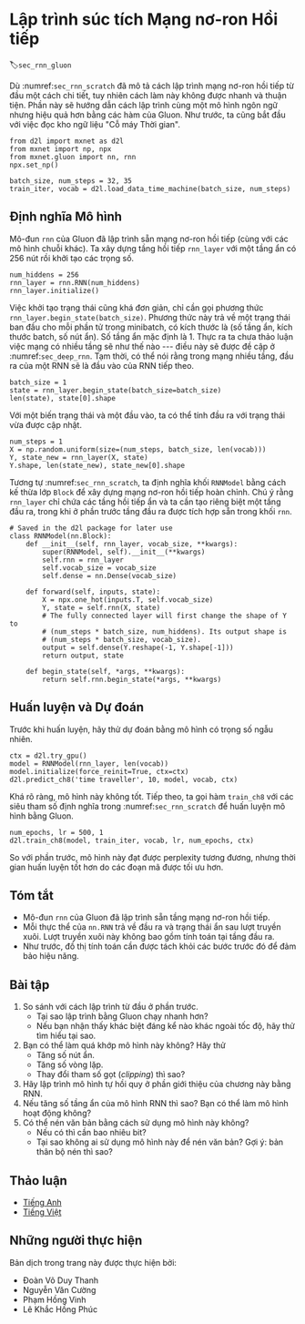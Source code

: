 <!-- ===================== Bắt đầu dịch Phần 1 ==================== -->
<!-- ========================================= REVISE BẮT ĐẦU =================================== -->

<!--
# Concise Implementation of Recurrent Neural Networks
-->

# Lập trình súc tích Mạng nơ-ron Hồi tiếp
:label:`sec_rnn_gluon`

<!--
While :numref:`sec_rnn_scratch` was instructive to see how recurrent neural networks (RNNs) are implemented, this is not convenient or fast.
This section will show how to implement the same language model more efficiently using functions provided by Gluon.
We begin as before by reading the "Time Machine" corpus.
-->

Dù :numref:`sec_rnn_scratch` đã mô tả cách lập trình mạng nơ-ron hồi tiếp từ đầu một cách chi tiết, tuy nhiên cách làm này không được nhanh và thuận tiện.
Phần này sẽ hướng dẫn cách lập trình cùng một mô hình ngôn ngữ nhưng hiệu quả hơn bằng các hàm của Gluon.
Như trước, ta cũng bắt đầu với việc đọc kho ngữ liệu "Cỗ máy Thời gian".

```{.python .input  n=1}
from d2l import mxnet as d2l
from mxnet import np, npx
from mxnet.gluon import nn, rnn
npx.set_np()

batch_size, num_steps = 32, 35
train_iter, vocab = d2l.load_data_time_machine(batch_size, num_steps)
```

<!--
## Defining the Model
-->

## Định nghĩa Mô hình

<!--
Gluon's `rnn` module provides a recurrent neural network implementation (beyond many other sequence models).
We construct the recurrent neural network layer `rnn_layer` with a single hidden layer and 256 hidden units, and initialize the weights.
-->

Mô-đun `rnn` của Gluon đã lập trình sẵn mạng nơ-ron hồi tiếp (cùng với các mô hình chuỗi khác).
Ta xây dựng tầng hồi tiếp `rnn_layer` với một tầng ẩn có 256 nút rồi khởi tạo các trọng số.


```{.python .input  n=26}
num_hiddens = 256
rnn_layer = rnn.RNN(num_hiddens)
rnn_layer.initialize()
```

<!--
Initializing the state is straightforward. We invoke the member function `rnn_layer.begin_state(batch_size)`.
This returns an initial state for each element in the minibatch.
That is, it returns an object of size (hidden layers, batch size, number of hidden units).
The number of hidden layers defaults to be 1.
In fact, we have not even discussed yet what it means to have multiple layers---this will happen in :numref:`sec_deep_rnn`.
For now, suffice it to say that multiple layers simply amount to the output of one RNN being used as the input for the next RNN.
-->

Việc khởi tạo trạng thái cũng khá đơn giản, chỉ cần gọi phương thức `rnn_layer.begin_state(batch_size)`.
Phương thức này trả về một trạng thái ban đầu cho mỗi phần tử trong minibatch, có kích thước là (số tầng ẩn, kích thước batch, số nút ẩn).
Số tầng ẩn mặc định là 1.
Thực ra ta chưa thảo luận việc mạng có nhiều tầng sẽ như thế nào --- điều này sẽ được đề cập ở :numref:`sec_deep_rnn`.
Tạm thời, có thể nói rằng trong mạng nhiều tầng, đầu ra của một RNN sẽ là đầu vào của RNN tiếp theo.

```{.python .input  n=37}
batch_size = 1
state = rnn_layer.begin_state(batch_size=batch_size)
len(state), state[0].shape
```

<!--
With a state variable and an input, we can compute the output with the updated state.
-->

Với một biến trạng thái và một đầu vào, ta có thể tính đầu ra với trạng thái vừa được cập nhật.


```{.python .input  n=38}
num_steps = 1
X = np.random.uniform(size=(num_steps, batch_size, len(vocab)))
Y, state_new = rnn_layer(X, state)
Y.shape, len(state_new), state_new[0].shape
```

<!-- ===================== Kết thúc dịch Phần 1 ===================== -->

<!-- ===================== Bắt đầu dịch Phần 2 ===================== -->

<!--
Similar to :numref:`sec_rnn_scratch`, we define an `RNNModel` block by subclassing the `Block` class for a complete recurrent neural network.
Note that `rnn_layer` only contains the hidden recurrent layers, we need to create a separate output layer.
While in the previous section, we have the output layer within the `rnn` block.
-->

Tương tự :numref:`sec_rnn_scratch`, ta định nghĩa khối `RNNModel` bằng cách kế thừa lớp `Block` để xây dựng mạng nơ-ron hồi tiếp hoàn chỉnh.
Chú ý rằng `rnn_layer` chỉ chứa các tầng hồi tiếp ẩn và ta cần tạo riêng biệt một tầng đầu ra, trong khi ở phần trước tầng đầu ra được tích hợp sẵn trong khối `rnn`.

```{.python .input  n=39}
# Saved in the d2l package for later use
class RNNModel(nn.Block):
    def __init__(self, rnn_layer, vocab_size, **kwargs):
        super(RNNModel, self).__init__(**kwargs)
        self.rnn = rnn_layer
        self.vocab_size = vocab_size
        self.dense = nn.Dense(vocab_size)

    def forward(self, inputs, state):
        X = npx.one_hot(inputs.T, self.vocab_size)
        Y, state = self.rnn(X, state)
        # The fully connected layer will first change the shape of Y to
        # (num_steps * batch_size, num_hiddens). Its output shape is
        # (num_steps * batch_size, vocab_size).
        output = self.dense(Y.reshape(-1, Y.shape[-1]))
        return output, state

    def begin_state(self, *args, **kwargs):
        return self.rnn.begin_state(*args, **kwargs)
```

<!--
## Training and Predicting
-->

## Huấn luyện và Dự đoán

<!--
Before training the model, let us make a prediction with the a model that has random weights.
-->

Trước khi huấn luyện, hãy thử dự đoán bằng mô hình có trọng số ngẫu nhiên.

```{.python .input  n=42}
ctx = d2l.try_gpu()
model = RNNModel(rnn_layer, len(vocab))
model.initialize(force_reinit=True, ctx=ctx)
d2l.predict_ch8('time traveller', 10, model, vocab, ctx)
```

<!--
As is quite obvious, this model does not work at all. Next, we call `train_ch8` with the same hyper-parameters defined in :numref:`sec_rnn_scratch` and train our model with Gluon.
-->

Khá rõ ràng, mô hình này không tốt. Tiếp theo, ta gọi hàm `train_ch8` với các siêu tham số định nghĩa trong :numref:`sec_rnn_scratch` để huấn luyện mô hình bằng Gluon.

```{.python .input  n=19}
num_epochs, lr = 500, 1
d2l.train_ch8(model, train_iter, vocab, lr, num_epochs, ctx)
```

<!--
Compared with the last section, this model achieves comparable perplexity, albeit within a shorter period of time, due to the code being more optimized.
-->

So với phần trước, mô hình này đạt được perplexity tương đương, nhưng thời gian huấn luyện tốt hơn do các đoạn mã được tối ưu hơn.

<!--
## Summary
-->

## Tóm tắt

<!--
* Gluon's `rnn` module provides an implementation at the recurrent neural network layer.
* Gluon's `nn.RNN` instance returns the output and hidden state after forward computation. This forward computation does not involve output layer computation.
* As before, the computational graph needs to be detached from previous steps for reasons of efficiency.
-->

* Mô-đun `rnn` của Gluon đã lập trình sẵn tầng mạng nơ-ron hồi tiếp.
* Mỗi thực thể của `nn.RNN` trả về đầu ra và trạng thái ẩn sau lượt truyền xuôi. Lượt truyền xuôi này không bao gồm tính toán tại tầng đầu ra.
* Như trước, đồ thị tính toán cần được tách khỏi các bước trước đó để đảm bảo hiệu năng.

<!--
## Exercises
-->

## Bài tập

<!--
1. Compare the implementation with the previous section.
    * Why does Gluon's implementation run faster?
    * If you observe a significant difference beyond speed, try to find the reason.
2. Can you make the model overfit?
    * Increase the number of hidden units.
    * Increase the number of iterations.
    * What happens if you adjust the clipping parameter?
3. Implement the autoregressive model of the introduction to the current chapter using an RNN.
4. What happens if you increase the number of hidden layers in the RNN model? Can you make the model work?
5. How well can you compress the text using this model?
    * How many bits do you need?
    * Why does not everyone use this model for text compression? Hint: what about the compressor itself?
-->

1. So sánh với cách lập trình từ đầu ở phần trước.
    * Tại sao lập trình bằng Gluon chạy nhanh hơn?
    * Nếu bạn nhận thấy khác biệt đáng kể nào khác ngoài tốc độ, hãy thử tìm hiểu tại sao.
2. Bạn có thể làm quá khớp mô hình này không? Hãy thử
    * Tăng số nút ẩn.
    * Tăng số vòng lặp.
    * Thay đổi tham số gọt (*clipping*) thì sao?
3. Hãy lập trình mô hình tự hồi quy ở phần giới thiệu của chương này bằng RNN.
4. Nếu tăng số tầng ẩn của mô hình RNN thì sao? Bạn có thể làm mô hình hoạt động không?
5. Có thể nén văn bản bằng cách sử dụng mô hình này không?
    * Nếu có thì cần bao nhiêu bit?
    * Tại sao không ai sử dụng mô hình này để nén văn bản? Gợi ý: bản thân bộ nén thì sao?


<!-- ===================== Kết thúc dịch Phần 2 ===================== -->
<!-- ========================================= REVISE KẾT THÚC =================================== -->

## Thảo luận
* [Tiếng Anh](https://discuss.mxnet.io/t/2365)
* [Tiếng Việt](https://forum.machinelearningcoban.com/c/d2l)

## Những người thực hiện
Bản dịch trong trang này được thực hiện bởi:

* Đoàn Võ Duy Thanh
* Nguyễn Văn Cường
* Phạm Hồng Vinh
* Lê Khắc Hồng Phúc
